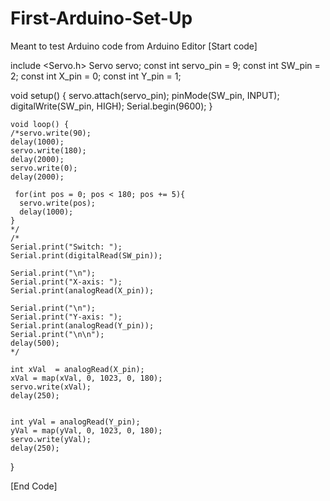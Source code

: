 # First-Arduino-Set-Up
Meant to test Arduino code from Arduino Editor
[Start code]

 include <Servo.h>
  Servo servo;
  const int servo_pin = 9;
  const int SW_pin = 2;
  const int X_pin = 0;
  const int Y_pin = 1;

void setup() {
    servo.attach(servo_pin);
    pinMode(SW_pin, INPUT);
    digitalWrite(SW_pin, HIGH);
    Serial.begin(9600);
}

	void loop() {
    /*servo.write(90);
    delay(1000);
    servo.write(180);
    delay(2000);
    servo.write(0);
    delay(2000);
    
     for(int pos = 0; pos < 180; pos += 5){
      servo.write(pos);
      delay(1000);
    }
    */
    /*
    Serial.print("Switch: ");
    Serial.print(digitalRead(SW_pin));
    
    Serial.print("\n");
    Serial.print("X-axis: ");
    Serial.print(analogRead(X_pin));
    
    Serial.print("\n");
    Serial.print("Y-axis: ");
    Serial.print(analogRead(Y_pin));
    Serial.print("\n\n");
    delay(500);
    */
    
    int xVal  = analogRead(X_pin);
    xVal = map(xVal, 0, 1023, 0, 180);
    servo.write(xVal);
    delay(250);
    
    
    int yVal = analogRead(Y_pin);
    yVal = map(yVal, 0, 1023, 0, 180);
    servo.write(yVal);
    delay(250);
}


[End Code]
